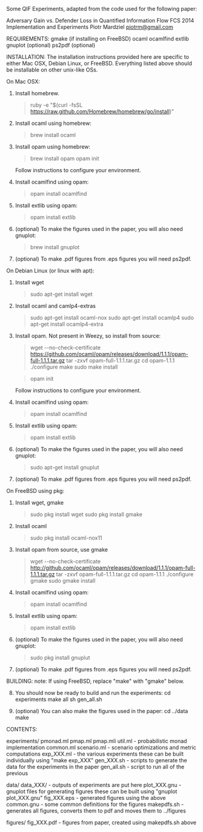 Some QIF Experiments, adapted from the code used for the following
paper:

Adversary Gain vs. Defender Loss in Quantified Information Flow
FCS 2014 Implementation and Experiments
Piotr Mardziel <piotrm@gmail.com>

REQUIREMENTS:
  gmake (if installing on FreeBSD)
  ocaml
  ocamlfind
  extlib
  gnuplot (optional)
  ps2pdf (optional)

INSTALLATION:
  The installation instructions provided here are specific to either
  Mac OSX, Debian Linux, or FreeBSD. Everything listed above should be
  installable on other unix-like OSs.

On Mac OSX:

  1. Install homebrew.
     > ruby -e "$(curl -fsSL https://raw.github.com/Homebrew/homebrew/go/install)"

  2. Install ocaml using homebrew:
     > brew install ocaml

  3. Install opam using homebrew:
     > brew install opam
     > opam init

     Follow instructions to configure your environment.

  4. Install ocamlfind using opam:
     > opam install ocamlfind

  5. Install extlib using opam:
     > opam install extlib

  6. (optional) To make the figures used in the paper, you will also
       need gnuplot: 
     > brew install gnuplot

  7. (optional) To make .pdf figures from .eps figures you will need ps2pdf.

On Debian Linux (or linux with apt):

  1. Install wget
     > sudo apt-get install wget

  2. Install ocaml and camlp4-extras
     > sudo apt-get install ocaml-nox
     > sudo apt-get install ocamlp4
     > sudo apt-get install ocamlp4-extra

  3. Install opam. Not present in Weezy, so install from source:
     > wget --no-check-certificate https://github.com/ocaml/opam/releases/download/1.1.1/opam-full-1.1.1.tar.gz
     > tar -zxvf opam-full-1.1.1.tar.gz
     > cd opam-1.1.1
     > ./configure
     > make
     > sudo make install

     > opam init

     Follow instructions to configure your environment.

  4. Install ocamlfind using opam:
     > opam install ocamlfind

  5. Install extlib using opam:
     > opam install extlib

  6. (optional) To make the figures used in the paper, you will also
       need gnuplot: 
     > sudo apt-get install gnuplut

  7. (optional) To make .pdf figures from .eps figures you will need ps2pdf.

On FreeBSD using pkg:

  1. Install wget, gmake
     > sudo pkg install wget
     > sudo pkg install gmake

  2. Install ocaml
     > sudo pkg install ocaml-nox11

  3. Install opam from source, use gmake
     > wget --no-check-certificate http://github.com/ocaml/opam/releases/download/1.1.1/opam-full-1.1.1.tar.gz
     > tar -zxvf opam-full-1.1.1.tar.gz
     > cd opam-1.1.1
     > ./configure
     > gmake
     > sudo gmake install

  4. Install ocamlfind using opam:
     > opam install ocamlfind

  5. Install extlib using opam:
     > opam install extlib

  6. (optional) To make the figures used in the paper, you will also
       need gnuplot: 
     > sudo pkg install gnuplut

  7. (optional) To make .pdf figures from .eps figures you will need ps2pdf.

BUILDING:
  note: If using FreeBSD, replace "make" with "gmake" below.

  8. You should now be ready to build and run the experiments:
     cd experiments
     make all
     sh gen_all.sh

  9. (optional) You can also make the figures used in the paper:
     cd ../data
     make

CONTENTS:

  experiments/
    pmonad.ml pmap.ml pmap.mli util.ml - probabilistic monad
      implementation 
    common.ml scenario.ml - scenario optimizations and metric computations
    exp_XXX.ml - the various experiments
      these can be built individually using "make exp_XXX"
    gen_XXX.sh - scripts to generate the data for the experiments in
      the paper 
    gen_all.sh - script to run all of the previous

  data/
    data_XXX/ - outputs of experiments are put here
    plot_XXX.gnu - gnuplot files for generating figures
      these can be built using "gnuplot plot_XXX.gnu"
    fig_XXX.eps - generated figures using the above
    common.gnu - some common definitions for the figures
    makepdfs.sh - generates all figures, converts them to pdf and
      moves them to ../figures 

  figures/
    fig_XXX.pdf - figures from paper, created using makepdfs.sh above

